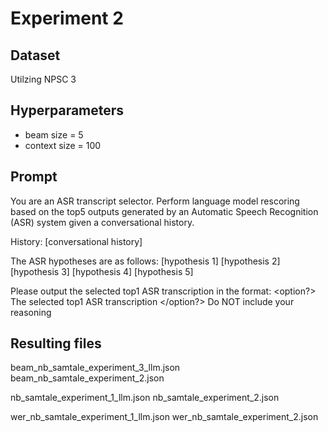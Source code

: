 # Experiment 2

## Dataset

Utilzing NPSC 3

## Hyperparameters

- beam size = 5
- context size = 100

## Prompt

You are an ASR transcript selector.
Perform language model rescoring based on the top5 outputs generated by an Automatic Speech Recognition (ASR) system given a conversational history.

History: [conversational history]

The ASR hypotheses are as follows:
<option1> [hypothesis 1] </option1>
<option2> [hypothesis 2] </option2>
<option3> [hypothesis 3] </option3>
<option4> [hypothesis 4] </option4>
<option5> [hypothesis 5] </option5>

Please output the selected top1 ASR transcription in the format:
<option?> The selected top1 ASR transcription </option?>
Do NOT include your reasoning

## Resulting files

beam_nb_samtale_experiment_3_llm.json
beam_nb_samtale_experiment_2.json

nb_samtale_experiment_1_llm.json
nb_samtale_experiment_2.json

wer_nb_samtale_experiment_1_llm.json
wer_nb_samtale_experiment_2.json
